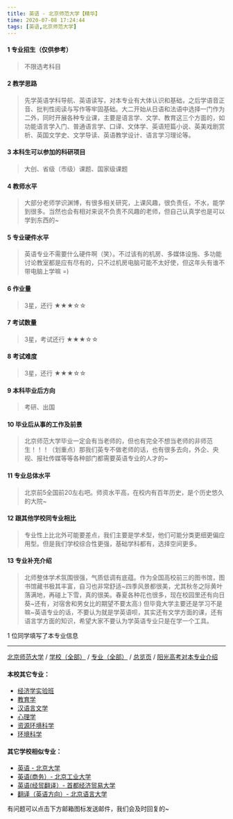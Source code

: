 ```yaml
---
title: 英语 - 北京师范大学【精华】
time: 2020-07-08 17:24:44
tags: [英语,北京师范大学]
---
```

#### 1 专业招生（仅供参考）  
> 不限选考科目 


#### 2 教学思路
> 先学英语学科导航、英语读写，对本专业有大体认识和基础，之后学语音正音、批判性阅读与写作等牢固基础。大二开始从日语和法语中选择一门作为二外，同时开展各种专业课，主要是语言学、文学、教育这三个方面的，如功能语言学入门、普通语言学、口译、文体学、英语短篇小说、英美戏剧赏析、英国文学史、文学导读、英语教学设计、语言学习理论等。


#### 3 本科生可以参加的科研项目
> 大创、省级（市级）课题、国家级课题


#### 4 教师水平
> 大部分老师学识渊博，有很多相关研究，上课风趣，很负责任，不水，能学到很多。当然也会有相对来说不负责不风趣的老师，但自己认真学也是可以学到东西的~


#### 5 专业硬件水平
> 英语专业不需要什么硬件啊（笑）。不过该有的机房、多媒体设施、多功能讨论教室都是应有尽有的，只不过机房电脑可能不太好使，但这年头有谁不带电脑上学嘛 =)


#### 6 作业量
> 3星，还行
★★★☆☆


#### 7 考试数量
> 3星，考试还行
★★★☆☆


#### 8 考试难度
> 3星，还行
★★★☆☆


#### 9 本科毕业后方向
> 考研、出国


#### 10 毕业后从事的工作及前景
> 北京师范大学毕业一定会有当老师的，但也有完全不想当老师的非师范生！！！（划重点）那我们英专不做老师的话，也有很多去向，外企、央视、报社传媒等等各种部门都需要英语专业的人才的~


#### 11 专业总体水平
> 北京前5全国前20左右吧。师资水平高，在校内有百年历史，是个历史悠久的大院~


#### 12 跟其他学校同专业相比
> 专业性上比北外可能要差点，我们主要是学术型，他们可能分类更细更偏应用型。但是我们学校综合性更强，基础学科都有，选择空间更多。


#### 13 专业补充介绍
> 北师整体学术氛围很强，气质低调有底蕴。作为全国高校前三的图书馆，图书馆藏书极其丰富，自习也非常舒适~四季风景都很美，尤其秋冬之际黄叶落满地，再碰上下雪，真的很美。春夏各种花也很多，现在校园里还有向日葵~还有，对宿舍和男女比的期望不要太高:) 但毕竟大学主要还是学习不是嘛~英语专业的话，不要认为就是学英语呗，其实还有文学方面的课，还有语言学方面的知识，希望大家不要认为学英语专业只是在学一个工具。

1 位同学填写了本专业信息
***
[北京师范大学](https://univgo.github.io/2020/07/08/北京师范大学) / [学校（全部）](https://univgo.github.io/2020/07/09/学校汇总页) / [专业（全部）](https://univgo.github.io/2020/07/09/专业汇总页) / [总览页](https://univgo.github.io/2020/07/09/总览) / [阳光高考对本专业介绍](http://gaokao.chsi.com.cn/sch/zyk/view.do?schId=73394602&specId=73383483)
#### 本校其它专业：
- [经济学实验班](https://univgo.github.io/2020/07/08/经济学实验班%20-%20北京师范大学)
- [教育学](https://univgo.github.io/2020/07/08/教育学%20-%20北京师范大学)
- [汉语言文学](https://univgo.github.io/2020/07/08/汉语言文学%20-%20北京师范大学)
- [心理学](https://univgo.github.io/2020/07/08/心理学%20-%20北京师范大学)
- [资源环境科学](https://univgo.github.io/2020/07/08/资源环境科学%20-%20北京师范大学)
- [环境科学](https://univgo.github.io/2020/07/08/环境科学%20-%20北京师范大学)

#### 其它学校相似专业：
- [英语 - 北京大学](https://univgo.github.io/2020/07/08/英语%20-%20北京大学)
- [英语(商务）- 北京工业大学](https://univgo.github.io/2020/07/08/英语（商务）-%20北京工业大学)
- [英语(经贸翻译）- 首都经济贸易大学](https://univgo.github.io/2020/07/08/英语（经贸翻译）-%20首都经济贸易大学)
- [翻译（英语方向）- 北京语言大学](https://univgo.github.io/2020/07/08/翻译（英语方向）%20-%20北京语言大学)


有问题可以点击下方邮箱图标发送邮件，我们会及时回复的~
